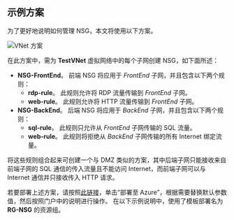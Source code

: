 ## <a name="sample-scenario"></a>示例方案
为了更好地说明如何管理 NSG，本文将使用以下方案。

![VNet 方案](./media/virtual-networks-create-nsg-scenario-include/figure1.png)

在此方案中，需为 **TestVNet** 虚拟网络中的每个子网创建 NSG，如下面所述： 

* **NSG-FrontEnd**。 前端 NSG 将应用于 *FrontEnd* 子网，并且包含以下两个规则：    
  * **rdp-rule**。 此规则允许将 RDP 流量传输到 *FrontEnd* 子网。
  * **web-rule**。 此规则允许将 HTTP 流量传输到 *FrontEnd* 子网。
* **NSG-BackEnd**。 后端 NSG 将应用于 *BackEnd* 子网，并且包含以下两个规则：    
  * **sql-rule**。 此规则只允许从 *FrontEnd* 子网传输的 SQL 流量。
  * **web-rule**。 此规则将拒绝从 *BackEnd* 子网传输的所有 Internet 绑定流量。

将这些规则组合起来可创建一个与 DMZ 类似的方案，其中后端子网只能接收来自前端子网的 SQL 通信的传入流量且不能访问 Internet，而前端子网可以与 Internet 通信并只接收传入 HTTP 请求。

若要部署上述方案，请按照[此链接](http://github.com/telmosampaio/azure-templates/tree/master/201-IaaS-WebFrontEnd-SQLBackEnd-NSG)，单击“部署至 Azure”，根据需要替换默认参数值，然后按照门户中的说明进行操作。 在以下示例说明中，使用了模板部署名为 **RG-NSG** 的资源组。 

